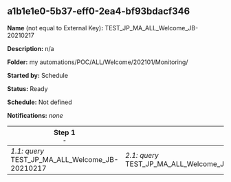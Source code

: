 ## a1b1e1e0-5b37-eff0-2ea4-bf93bdacf346

**Name** (not equal to External Key)**:** TEST_JP_MA_ALL_Welcome_JB-20210217

**Description:** n/a

**Folder:** my automations/POC/ALL/Welcome/202101/Monitoring/

**Started by:** Schedule

**Status:** Ready

**Schedule:** Not defined

**Notifications:** _none_


| Step 1<br>_<small>-</small>_ | Step 2<br>_<small>-</small>_ |
| --- | --- |
| _1.1: query_<br>TEST_JP_MA_ALL_Welcome_JB-20210217 | _2.1: query_<br>TEST_JP_MA_ALL_Welcome_JBscenario_2101_monitoring2_MID1_SQL |
